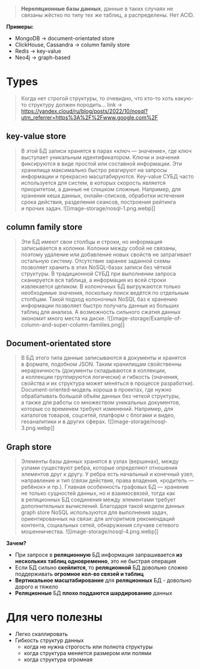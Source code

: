 > **Нереляционные базы данных**, данные в таких случаях не связаны жёстко по типу тех же таблиц, а распределены. 
> Нет ACID.

**Примеры:**
* MongoDB -> document-orientated store
* ClickHouse, Cassandra -> column family store
* Redis -> key-value
* Neo4j -> graph-based
# Types
> Когда нет строгой структуры, то очевидно, что кто-то хоть какую-то структуру должен породить...
link -> https://yandex.cloud/ru/blog/posts/2022/10/nosql?utm_referrer=https%3A%2F%2Fwww.google.com%2F
## key-value store
> В этой БД записи хранятся в парах «ключ — значение», где ключ выступает уникальным идентификатором. Ключи и значения фиксируются в виде простой или составной информации. Эти хранилища максимально быстро реагируют на запросы информации и прекрасно масштабируются.
Key-value СУБД часто используется для систем, в которых скорость является приоритетом, а данные не слишком сложные. Например, для хранения кеша данных, онлайн-списков, обработки истечения срока действия, разделения сеансов, построения рейтинга и прочих задач.
![[image-storage/nosql-1.png.webp]]
## column family store
> Эти БД имеют свои столбцы и строки, но информация записывается в колонки. Колонки между собой не связаны, поэтому удаление или добавление новых свойств не затрагивает остальную систему. Отсутствие заранее заданной схемы позволяет хранить в этих NoSQL-базах записи без чёткой структуры.
> В традиционной СУБД при выполнении запроса сканируется вся таблица, а информация из всей строки извлекается целиком. В колоночных БД выгружаются только необходимые значения, поскольку поиск ведётся по отдельным столбцам. Такой подход колоночных NoSQL баз к хранению информации позволяет быстро получать данные из больших таблиц для анализа. А возможность сильного сжатия данных экономит много места на диске.
![[image-storage/Example-of-column-and-super-column-families.png]]

## Document-orientated store
> В БД этого типа данные записываются в документы и хранятся в формате, подобном JSON. Таким хранилищам свойственны иерархичность (документы складываются в коллекции, а коллекции группируются логически) и гибкость (значения, свойства и их структура может меняться в процессе разработки).
Document-oriented-модель хороша в проектах, где нужно обрабатывать большой объём данных без четкой структуры, а также для работы со множеством уникальных документов, которые со временем требуют изменений. Например, для каталогов товаров, соцсетей, платформ с блогами и видео, геоаналитики и в других сферах.
![[image-storage/nosql-3.png.webp]]

## Graph store
> Элементы базы данных хранятся в узлах (вершинах), между узлами существуют ребра, которые определяют отношения элементов друг к другу. У ребра есть начальный и конечный узел, направление и тип (связи действия, права владения, «родитель — ребёнок» и пр.). Главная особенность графовых БД — хранение не только сущностей данных, но и взаимосвязей, тогда как в реляционных БД соединения между элементами требует дополнительных вычислений.
Благодаря такой модели данных graph store NoSQL используются для выполнения задач, ориентированных на связи: для алгоритмов рекомендаций контента, социальных сетей, обнаружения случаев сетевого мошенничества.
![[image-storage/nosql-4.png.webp]]

**Зачем?** 
* При запросе в **реляционную** БД информация запрашивается **из нескольких таблиц одновременно**, это не быстрая операция
* Если БД сильно **скейлится**, то **реляционной** БД довольно сложно поддерживать **огромное кол-во связей и таблиц**
* **Вертикальное масштабирование** для **реляционных** БД - довольно дорого и тяжело
* **Реляционные** БД **плохо поддаются шардированию** данных
# Для чего полезны
* Легко скаллировать
* Гибкость структур данных
	* когда не нужна строгость или полнота структуры
	* когда структура меняется размером или полями
	* когда структура огромная
